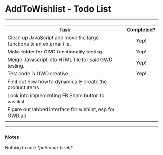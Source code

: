 <h1>AddToWishlist - Todo List</h1>

<hr>

| Task                                                                  | Completed?       |
| --------------------------------------------------------------------- | :--------------: |
| Clean up JavaScript and move the larger functions to an external file.| Yep!             |
| Make folder for GWD functionality testing.                            | Yep!             |
| Merge Javascript into HTML file for said GWD testing.                 | Yep!             |
| Test code in GWD creative                                             | Yep!             |
| Find out how how to dynamically create the product items              |                  |
| Look into implementing FB Share button to wishlist                    |                  |
| Figure out tabbed interface for wishlist, esp for GWD ad              |                  |
|                                                                       |                  |


<hr>

<h3>Notes</h3>
<p>Nothing to note <em>*puh-dum-tsshh*</em></p>
